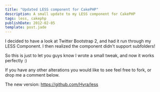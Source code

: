 ```yaml
---
title: "Updated LESS component for CakePHP"
description: A small update to my LESS component for CakePHP
tags: less, cakephp
publishDate: 2012-02-05
template: post.jade
---
```


I decided to have a look at Twitter Bootstrap 2, and had it run through my LESS Component. I then realized the component didn't support subfolders!

So this is just to let you guys know I wrote a small tweak, and now it works perfectly :)

If you have any other alterations you would like to see feel free to fork, or drop me a comment below.

The new version: https://github.com/Hyra/less
